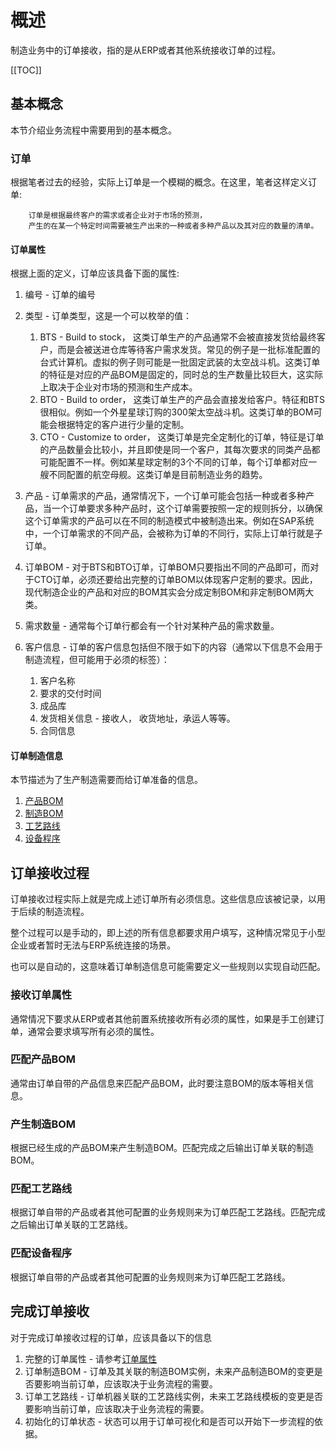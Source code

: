 # 概述

制造业务中的订单接收，指的是从ERP或者其他系统接收订单的过程。

[[TOC]]

## 基本概念

本节介绍业务流程中需要用到的基本概念。

### 订单

根据笔者过去的经验，实际上订单是一个模糊的概念。在这里，笔者这样定义订单:

```
    订单是根据最终客户的需求或者企业对于市场的预测，
    产生的在某一个特定时间需要被生产出来的一种或者多种产品以及其对应的数量的清单。
```

#### 订单属性

根据上面的定义，订单应该具备下面的属性:

1. 编号 - 订单的编号
2. 类型 - 订单类型，这是一个可以枚举的值：
    1. BTS - Build to stock， 这类订单生产的产品通常不会被直接发货给最终客户，而是会被送进仓库等待客户需求发货。常见的例子是一批标准配置的台式计算机。虚拟的例子则可能是一批固定武装的太空战斗机。这类订单的特征是对应的产品BOM是固定的，同时总的生产数量比较巨大，这实际上取决于企业对市场的预测和生产成本。
    2. BTO - Build to order， 这类订单生产的产品会直接发给客户。特征和BTS很相似。例如一个外星星球订购的300架太空战斗机。这类订单的BOM可能会根据特定的客户进行少量的定制。
    3. CTO - Customize to order， 这类订单是完全定制化的订单，特征是订单的产品数量会比较小，并且即使是同一个客户，其每次要求的同类产品都可能配置不一样。例如某星球定制的3个不同的订单，每个订单都对应一艘不同配置的航空母舰。这类订单是目前制造业务的趋势。
   
3. 产品 - 订单需求的产品，通常情况下，一个订单可能会包括一种或者多种产品，当一个订单要求多种产品时，这个订单需要按照一定的规则拆分，以确保这个订单需求的产品可以在不同的制造模式中被制造出来。例如在SAP系统中，一个订单需求的不同产品，会被称为订单的不同行，实际上订单行就是子订单。
4. 订单BOM - 对于BTS和BTO订单，订单BOM只要指出不同的产品即可，而对于CTO订单，必须还要给出完整的订单BOM以体现客户定制的要求。因此，现代制造企业的产品和对应的BOM其实会分成定制BOM和非定制BOM两大类。
5. 需求数量 - 通常每个订单行都会有一个针对某种产品的需求数量。
6. 客户信息 - 订单的客户信息包括但不限于如下的内容（通常以下信息不会用于制造流程，但可能用于必须的标签）：
   1. 客户名称
   2. 要求的交付时间
   3. 成品库
   4. 发货相关信息 - 接收人， 收货地址，承运人等等。
   5. 合同信息

#### 订单制造信息

本节描述为了生产制造需要而给订单准备的信息。

1. [产品BOM](./bom.md#产品BOM)
2. [制造BOM](./bom.md#制造BOM)
3. [工艺路线](./routing.md#工艺路线)
4. [设备程序](./equpiment.md#设备程序)

## 订单接收过程

订单接收过程实际上就是完成上述订单所有必须信息。这些信息应该被记录，以用于后续的制造流程。

整个过程可以是手动的，即上述的所有信息都要求用户填写，这种情况常见于小型企业或者暂时无法与ERP系统连接的场景。

也可以是自动的，这意味着订单制造信息可能需要定义一些规则以实现自动匹配。

### 接收订单属性

通常情况下要求从ERP或者其他前置系统接收所有必须的属性，如果是手工创建订单，通常会要求填写所有必须的属性。

### 匹配产品BOM

通常由订单自带的产品信息来匹配产品BOM，此时要注意BOM的版本等相关信息。

### 产生制造BOM

根据已经生成的产品BOM来产生制造BOM。匹配完成之后输出订单关联的制造BOM。

### 匹配工艺路线

根据订单自带的产品或者其他可配置的业务规则来为订单匹配工艺路线。匹配完成之后输出订单关联的工艺路线。

### 匹配设备程序

根据订单自带的产品或者其他可配置的业务规则来为订单匹配工艺路线。

## 完成订单接收

对于完成订单接收过程的订单，应该具备以下的信息

1. 完整的订单属性 - 请参考[订单属性](#订单属性)
2. 订单制造BOM - 订单及其关联的制造BOM实例，未来产品制造BOM的变更是否要影响当前订单，应该取决于业务流程的需要。
3. 订单工艺路线 - 订单机器关联的工艺路线实例，未来工艺路线模板的变更是否要影响当前订单，应该取决于业务流程的需要。
4. 初始化的订单状态 - 状态可以用于订单可视化和是否可以开始下一步流程的依据。
